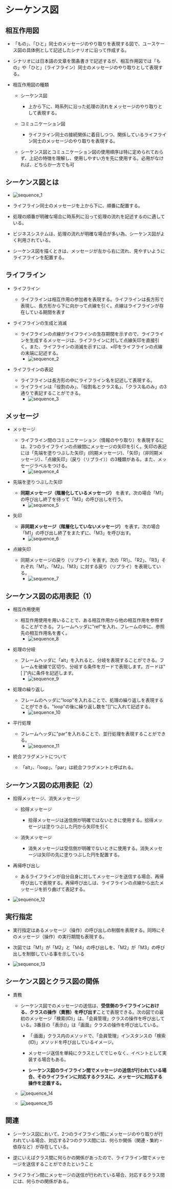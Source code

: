 # シーケンス図

## 相互作用図

 * 「もの」、「ひと」同士のメッセージのやり取りを表現する図で、ユースケース図の具体例として記述したシナリオに沿って作成する。
 * シナリオには日本語の文章を箇条書きで記述するが、相互作用図では「もの」や「ひと」（ライフライン）同士のメッセージのやり取りとして表現する。

 * 相互作用図の種類

   * シーケンス図
    
     * 上から下に、時系列に沿った処理の流れをメッセージのやり取りとして表現する。

   * コミュニケーション図
     
     * ライフライン同士の接続関係に着目しつつ、関係しているライフライン同士のメッセージのやり取りを表現する。
    
    * シーケンス図とコミュニケーション図の使用順序は特に定められておらず、上記の特徴を理解し、使用しやすい方を先に使用する。必用がなければ、どちらか一方でも可

## シーケンス図とは

  * ![sequence_1](src/sequence_1.png)

  * ライフライン同士のメッセージを上から下に、順番に配置する。

  * 処理の順番が明確な場合に時系列に沿って処理の流れを記述するのに適している。

  * ビジネスシステムは、処理の流れが明確な場合が多い為、シーケンス図がよく利用されている。

  * シーケンス図を描くときは、メッセージが左から右に流れ、見やすいようにライフラインを配置する。


## ライフライン

  * ライフライン 
    * ライフラインは相互作用の参加者を表現する。ライフラインは長方形で表現し、長方形から下に向かって点線を引く。点線はライフラインが存在している期間を表す

  * ライフラインの生成と消滅
    * ライフラインの点線がライフラインの生存期間を示すので、ライフラインを生成するメッセージは、ライフラインに対して点線矢印を直接引く。また、ライフラインの消滅を示すには、×印をライフラインの点線の末端に記述する。
      * ![sequence_2](src/sequence_2.png)

  * ライフラインの表記
    * ライフラインは長方形の中にライフライン名を記述して表現する。
    * ライフラインは「役割のみ」、「役割名とクラス名」、「クラス名のみ」の3通りで表記することができる。
      * ![sequence_3](src/sequence_3.png)

## メッセージ

  * メッセージ
    * ライフライン間のコミュニケーション（情報のやり取り）を表現するには、2つのライフラインの点線間にメッセージの矢印を引く。矢印の表記には「先端を塗りつぶした矢印」(同期メッセージ)、「矢印」（非同期メッセージ）、「点線矢印」（戻り（リプライ））の3種類がある。また、メッセージラベルをつける。
      * ![sequence_4](src/sequence_4.png)

  * 先端を塗りつぶした矢印
    * **同期メッセージ（階層化しているメッセージ）** を表す。次の場合「M1」の呼び出し終了を待って「M3」の呼び出しを行う。
      * ![sequence_5](src/sequence_5.png)

  * 矢印
    * **非同期メッセージ（階層化していないメッセージ）** を表す。次の場合「M1」の呼び出し終了をまたずに、「M3」を呼び出す。 
      * ![sequence_6](src/sequence_6.png)

  * 点線矢印
    * 同期メッセージの戻り（リプライ）を表す。次の「R1」、「R2」、「R3」それぞれ「M1」、「M2」、「M3」に対する戻り（リプライ）を表現している。
      * ![sequence_7](src/sequence_7.png)


## シーケンス図の応用表記（1）

  * 相互作用使用
    * 相互作用使用を用いることで、ある相互作用から他の相互作用を参照することができる。フレームヘッダに"ref"を入れ、フレームの中に、参照先の相互作用名を書く。 
      * ![sequence_8](src/sequence_8.png)

  * 処理の分岐
    * フレームヘッダに「alt」を入れると、分岐を表現することができる。フレームを破線で区切り、分岐する条件をガードで表現します。ガードは"[ ]"内に条件を記述します。
      * ![sequence_9](src/sequence_9.png)

  * 処理の繰り返し
    * フレームのヘッダに"loop"を入れることで、処理の繰り返しを表現することができる。"loop"の後に繰り返し数を"[]"に入れて記述する。
      * ![sequence_10](src/sequence_10.png)

  * 平行処理
    * フレームヘッダに"par"を入れることで、並行処理を表現することができる。
      * ![sequence_11](src/sequence_11.png)

  * 統合フラグメントについて
    * 「alt」、「loop」、「par」は統合フラグメントと呼ばれる。

## シーケンス図の応用表記（2）

  * 拾得メッセージ、消失メッセージ
  
    * 拾得メッセージ
      * 拾得メッセージは送信側が明確ではないときに使用する。拾得メッセージは塗りつぶした円から矢印を引く

    * 消失メッセージ
      * 消失メッセージは受信側が明確でないときに使用する。消失メッセージは矢印の先に塗りつぶした円を配置する。 

  * 再帰呼び出し
    
    * あるライフラインが自分自身に対してメッセージを送信する場合、再帰呼び出しで表現する。再帰呼び出しは、ライフラインの点線から出たメッセージを折り曲げて表記する。

  * ![sequence_12](src/sequence_12.png)


## 実行指定

  * 実行指定はあるメッセージ（操作）の呼び出しの制御を表現する。同時にそのメッセージ（操作）の実行期間も表現する。

  * 次図では「M1」が「M2」と「M4」の呼び出しを、「M2」が「M3」の呼び出しを制御している事を示している 

  * ![sequence_13](src/sequence_13.png)


## シーケンス図とクラス図の関係

  * 責務

    * シーケンス図でのメッセージの送信は、**受信側のライフラインにおける、クラスの操作（責務）を呼び出す**ことで表現できる。次の図での最初のメッセージ「検索(ID)」は、「会員管理」クラスの操作を呼び出している。3番目の「表示()」は「画面」クラスの操作を呼び出している。
        
      * 「:画面」クラス内のメソッドで、「会員管理」インスタンスの「検索(ID)」メソッドを呼び出しているイメージ。

      * メッセージ送信を単純にクラスとしてでじゃなく、イベントとして実装する場合もある。

      * **シーケンス図のライフライン間でメッセージの送信が行われている場合、そのライフラインに対応するクラスに、メッセージに対応する操作を定義する。**

    * ![sequence_14](src/sequence_14.png)
    * ![sequence_15](src/sequence_15.png)
  

## 関連

  * シーケンス図において、2つのライフライン間にメッセージのやり取りが行われている場合、対応する2つのクラス間には、何らか関係（関連・集約・依存など）が存在している。

  * 逆にいえばクラス間に何らかの関係があったので、ライフライン間でメッセージを送信することができたということ

  * ライフライン間にメッセージの送信が行われている場合、対応するクラス間には、何らかの関係がある。
